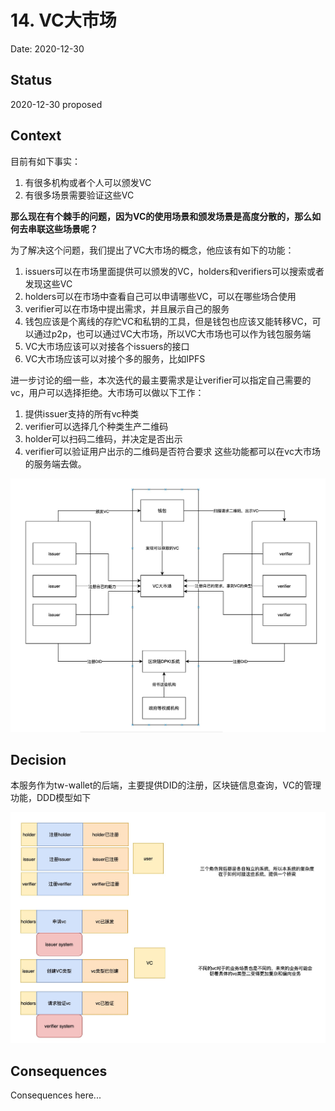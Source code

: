 # 14. VC大市场

Date: 2020-12-30

## Status

2020-12-30 proposed

## Context

目前有如下事实：
1. 有很多机构或者个人可以颁发VC
2. 有很多场景需要验证这些VC

**那么现在有个棘手的问题，因为VC的使用场景和颁发场景是高度分散的，那么如何去串联这些场景呢？**

为了解决这个问题，我们提出了VC大市场的概念，他应该有如下的功能：
1. issuers可以在市场里面提供可以颁发的VC，holders和verifiers可以搜索或者发现这些VC
2. holders可以在市场中查看自己可以申请哪些VC，可以在哪些场合使用
3. verifier可以在市场中提出需求，并且展示自己的服务
4. 钱包应该是个离线的存贮VC和私钥的工具，但是钱包也应该又能转移VC，可以通过p2p，也可以通过VC大市场，所以VC大市场也可以作为钱包服务端
5. VC大市场应该可以对接各个issuers的接口
6. VC大市场应该可以对接个多的服务，比如IPFS

进一步讨论的细一些，本次迭代的最主要需求是让verifier可以指定自己需要的vc，用户可以选择拒绝。大市场可以做以下工作：
1. 提供issuer支持的所有vc种类
2. verifier可以选择几个种类生产二维码
3. holder可以扫码二维码，并决定是否出示
4. verifier可以验证用户出示的二维码是否符合要求
这些功能都可以在vc大市场的服务端去做。

![vc大市场](../images/vc大市场.jpg)

## Decision

本服务作为tw-wallet的后端，主要提供DID的注册，区块链信息查询，VC的管理功能，DDD模型如下

![](../images/ddd-vc.jpg)

## Consequences

Consequences here...
